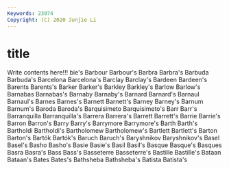 ```yaml
---
Keywords: 23074
Copyright: (C) 2020 Junjie Li
---
```


# title

Write contents here!!!
bie's 
Barbour 
Barbour's 
Barbra
Barbra's 
Barbuda 
Barbuda's 
Barcelona 
Barcelona's 
Barclay 
Barclay's 
Bardeen 
Bardeen's 
Barents
Barents's 
Barker 
Barker's 
Barkley 
Barkley's 
Barlow 
Barlow's 
Barnabas 
Barnabas's 
Barnaby
Barnaby's 
Barnard 
Barnard's 
Barnaul 
Barnaul's 
Barnes 
Barnes's 
Barnett 
Barnett's 
Barney
Barney's 
Barnum 
Barnum's 
Baroda 
Baroda's 
Barquisimeto 
Barquisimeto's 
Barr 
Barr's 
Barranquilla
Barranquilla's 
Barrera 
Barrera's 
Barrett 
Barrett's 
Barrie 
Barrie's 
Barron 
Barron's 
Barry
Barry's 
Barrymore 
Barrymore's 
Barth 
Barth's 
Bartholdi 
Bartholdi's 
Bartholomew 
Bartholomew's 
Bartlett
Bartlett's 
Barton 
Barton's 
Bartók 
Bartók's 
Baruch 
Baruch's 
Baryshnikov 
Baryshnikov's 
Basel
Basel's 
Basho 
Basho's 
Basie 
Basie's 
Basil 
Basil's 
Basque 
Basque's 
Basques
Basra 
Basra's 
Bass 
Bass's 
Basseterre 
Basseterre's 
Bastille 
Bastille's 
Bataan 
Bataan's
Bates 
Bates's 
Bathsheba 
Bathsheba's 
Batista 
Batista's 
